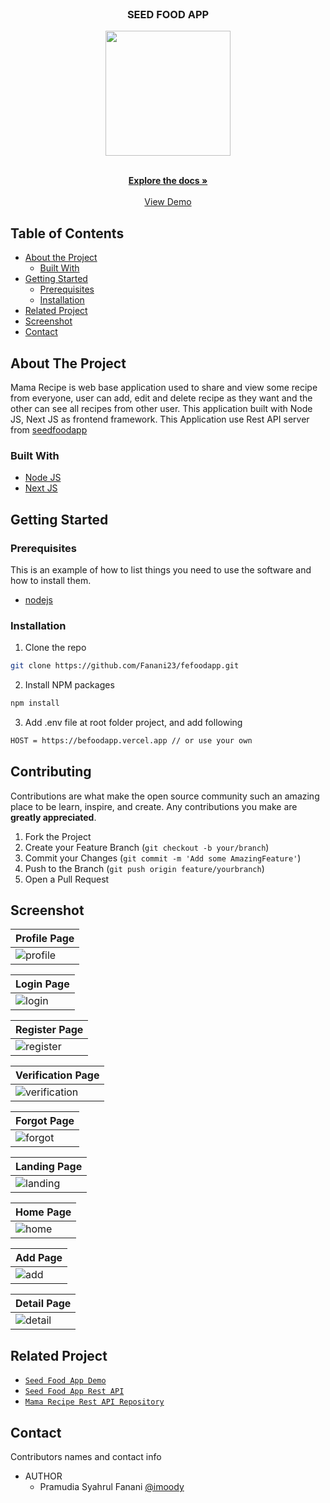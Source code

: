 <br />
<p align="center">

  <h3 align="center">SEED FOOD APP</h3>
  <p align="center">
    <image align="center" width="200" src='./public/demo/logo.png' />
  </p>

  <p align="center">
    <br />
    <a href="https://github.com/Fanani23/fefoodapp.git"><strong>Explore the docs »</strong></a>
    <br />
    <br />
    <a href="https://fefoodapp.vercel.app/">View Demo</a>
  </p>
</p>

<!-- TABLE OF CONTENTS -->

## Table of Contents

- [About the Project](#about-the-project)
  - [Built With](#built-with)
- [Getting Started](#getting-started)
  - [Prerequisites](#prerequisites)
  - [Installation](#installation)
- [Related Project](#related-project)
- [Screenshot](#screenshot)
- [Contact](#contact)

<!-- ABOUT THE PROJECT -->

## About The Project

Mama Recipe is web base application used to share and view some recipe from everyone, user can add, edit and delete recipe as they want and the other can see all recipes from other user. This application built with Node JS, Next JS as frontend framework.
This Application use Rest API server from [seedfoodapp](https://befoodapp.vercel.app/)

### Built With

- [Node JS](https://nodejs.org/en/docs/)
- [Next JS](https://nextjs.org/)

<!-- GETTING STARTED -->

## Getting Started

### Prerequisites

This is an example of how to list things you need to use the software and how to install them.

- [nodejs](https://nodejs.org/en/download/)

### Installation

1. Clone the repo

```sh
git clone https://github.com/Fanani23/fefoodapp.git
```

2. Install NPM packages

```sh
npm install
```

3. Add .env file at root folder project, and add following

```sh
HOST = https://befoodapp.vercel.app // or use your own

```

<!-- CONTRIBUTING -->

## Contributing

Contributions are what make the open source community such an amazing place to be learn, inspire, and create. Any contributions you make are **greatly appreciated**.

1. Fork the Project
2. Create your Feature Branch (`git checkout -b your/branch`)
3. Commit your Changes (`git commit -m 'Add some AmazingFeature'`)
4. Push to the Branch (`git push origin feature/yourbranch`)
5. Open a Pull Request

<!-- SCREENSHOT -->

## Screenshot

| Profile Page                                                 |
| ------------------------------------------------------------ |
| ![profile](/public/demo/profile.png?raw=true "Profile Page") |

| Login Page                                             |
| ------------------------------------------------------ |
| ![login](/public/demo/login.png?raw=true "Login Page") |

| Register Page                                                   |
| --------------------------------------------------------------- |
| ![register](/public/demo/register.png?raw=true "Register Page") |

| Verification Page                                                           |
| --------------------------------------------------------------------------- |
| ![verification](/public/demo/verification.png?raw=true "Verification Page") |

| Forgot Page                                               |
| --------------------------------------------------------- |
| ![forgot](/public/demo/forgot.png?raw=true "Forgot Page") |

| Landing Page                                                 |
| ------------------------------------------------------------ |
| ![landing](/public/demo/landing.png?raw=true "Landing Page") |

| Home Page                                           |
| --------------------------------------------------- |
| ![home](/public/demo/home.png?raw=true "Home Page") |

| Add Page                                         |
| ------------------------------------------------ |
| ![add](/public/demo/add.png?raw=true "Add Page") |

| Detail Page                                               |
| --------------------------------------------------------- |
| ![detail](/public/demo/detail.png?raw=true "Detail Page") |

<!-- RELATED PROJECT -->

## Related Project

- [`Seed Food App Demo`](https://fefoodapp.vercel.app/)
- [`Seed Food App Rest API`](https://befoodapp.vercel.app/)
- [`Mama Recipe Rest API Repository`](https://github.com/Fanani23/fefoodapp.git)

<!-- CONTACT -->

## Contact

Contributors names and contact info

- AUTHOR
  - Pramudia Syahrul Fanani [@imoody](https://github.com/Fanani23/)
